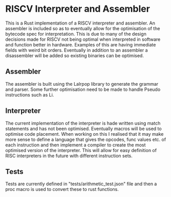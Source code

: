 # RISCV Interpreter and Assembler

This is a Rust implementation of a RISCV interpreter and assembler. An assembler is included so as to eventually allow for the optimisation of the bytecode spec for interpretation. This is due to many of the design decisions made for RISCV not being optimal when interpreted in software and function better in hardware. Examples of this are having immediate fields with weird bit orders. Eventually in addition to an assembler a disassembler will be added so existing binaries can be optimised.

## Assembler

The assembler is built using the Lalrpop library to generate the grammar and parser. Some further optimisation need to be made to handle Pseudo instructions such as Li.

## Interpreter

The current implementation of the interpreter is hade written using match statements and has not been optimised. Eventually macros will be used to optimise code placement. When working on this I realised that it may make more sense to define a language that gives the opcodes, func values etc. of each instruction and then implement a compiler to create the most optimised version of the interpreter. This will allow for easy definition of RISC interpreters in the future with different instruction sets.

## Tests

Tests are currently defined in "tests/arithmetic_test.json" file and then a proc macro is used to convert these to rust functions.
